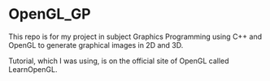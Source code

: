 # OpenGL_GP
This repo is for my project in subject Graphics Programming using C++ and OpenGL to generate graphical images in 2D and 3D.

Tutorial, which I was using, is on the official site of OpenGL called LearnOpenGL.